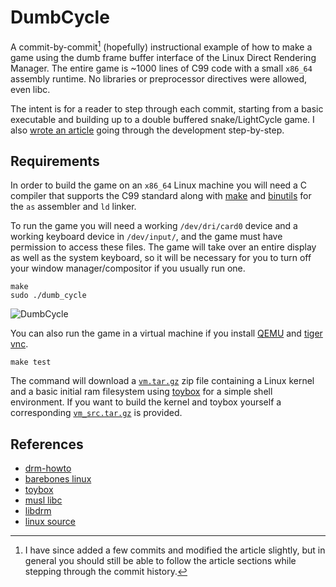# DumbCycle

A commit-by-commit[^1] (hopefully) instructional example of how to make a game
using the dumb frame buffer interface of the Linux Direct Rendering Manager.
The entire game is ~1000 lines of
C99 code with a small `x86_64` assembly runtime. No libraries or preprocessor
directives were allowed, even libc.

The intent is for a reader to step through each commit, starting from
a basic executable and building up to a double buffered snake/LightCycle game.
I also [wrote an article][13] going through the development step-by-step.

## Requirements

In order to build the game on an `x86_64` Linux machine you will need a C
compiler that supports the C99 standard along with [make][7] and [binutils][8]
for the `as` assembler and `ld` linker.

To run the game you will need a working
`/dev/dri/card0` device and a working keyboard device in `/dev/input/`,
and the game must have permission to access these files.
The game will take over an entire display as well as the system
keyboard, so it will be necessary for you to turn off your window
manager/compositor if you usually run one.

```
make
sudo ./dumb_cycle
```

![DumbCycle](https://musing.permutationlock.com/dumb_cycle/dumb_cycle.gif)

You can also run the game in a virtual machine if you install [QEMU][9] and
[tiger vnc][10].

```
make test
```

The command will download a [`vm.tar.gz`][11] zip file
containing a Linux kernel and a basic initial ram filesystem using
[toybox][6] for a simple shell environment. If you want to build the kernel
and toybox yourself a corresponding [`vm_src.tar.gz`][12] is provided.

## References

 - [drm-howto][4]
 - [barebones linux][5]
 - [toybox][6]
 - [musl libc][1]
 - [libdrm][2]
 - [linux source][3]

[^1]: I have since added a few commits and modified the article slightly, but in
      general you should still be able to follow the article sections while stepping
      through the commit history.

[1]: https://musl.libc.org/
[2]: https://gitlab.freedesktop.org/mesa/drm
[3]: https://github.com/torvalds/linux
[4]: https://github.com/dvdhrm/docs/tree/master/drm-howto
[5]: https://suchprogramming.com/barebones-linux-system/
[6]: https://github.com/landley/toybox
[7]: https://www.gnu.org/software/make/
[8]: https://www.gnu.org/software/binutils/
[9]: https://www.qemu.org/
[10]: https://tigervnc.org/
[11]: https://musing.permutationlock.com/dumb_cycle/vm.tar.gz
[12]: https://musing.permutationlock.com/dumb_cycle/vm_src.tar.gz
[13]: https://musing.permutationlock.com/dumb_cycle/

